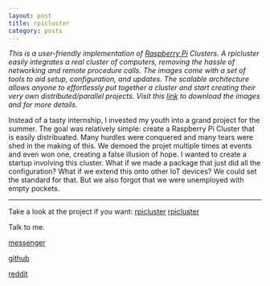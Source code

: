 ```yaml
---
layout: post
title: rpicluster
category: posts
---
```

*This is a user-friendly implementation of [Raspberry Pi](https://www.raspberrypi.org/) Clusters. A rpicluster easily integrates a real cluster of computers, removing the hassle of networking and remote procedure calls. The images come with a set of tools to aid setup, configuration, and updates. The scalable architecture allows anyone to effortlessly put together a cluster and start creating their very own distributed/parallel projects. Visit this [link](www.rpicluster.com) to download the images and for more details.*

Instead of a tasty internship, I invested my youth into a grand project for the summer. The goal was relatively simple: create a Raspberry Pi Cluster that is easily distribuated. Many hurdles were conquered and many tears were shed in the making of this. We demoed the projet multiple times at events and even won one, creating a false illusion of hope. I wanted to create a startup involving this cluster. What if we made a package that just did all the configuration? What if we extend this onto other IoT devices? We could set the standard for that. But we also forgot that we were unemployed with empty pockets.

---

Take a look at the project if you want:
[rpicluster] [rpicluster]

Talk to me.

[messenger][facebook]

[github][dqd]

[reddit][reddit]

[facebook]: https://www.m.me/dqdang1
[dqd]: http://github.com/dqdang
[reddit]: https://www.reddit.com/user/outsidefarmland/
[rpicluster]: https://github.com/rpicluster/rpicluster-stretch
